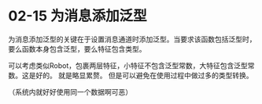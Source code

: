# 02-15 为消息添加泛型

为消息添加泛型的关键在于设置消息通道时添加泛型。当要求该函数包括泛型时，要么函数本身包含泛型，要么特征包含类型。

可以考虑类似Robot，包裹两层特征，小特征不包含泛型常数，大特征包含泛型常数。这是好的。
就是略显累赘。
但是可以避免在使用过程中做过多的类型转换。

（系统内就好好使用同一个数据啊可恶）
